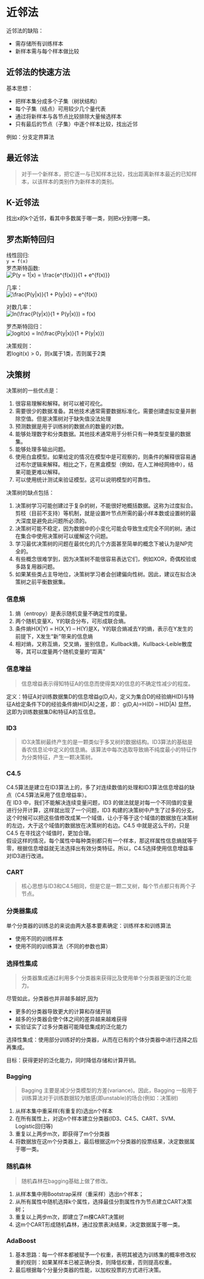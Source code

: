 # 近邻法

近邻法的缺陷：

* 需存储所有训练样本
* 新样本需与每个样本做比较

## 近邻法的快速方法

基本思想：

* 把样本集分成多个子集（树状结构）
* 每个子集（结点）可用较少几个量代表
* 通过将新样本与各节点比较排除大量候选样本
* 只有最后的节点（子集）中逐个样本比较，找出近邻

例如：分支定界算法

## 最近邻法

>对于一个新样本，把它逐一与已知样本比较，找出距离新样本最近的已知样本，以该样本的类别作为新样本的类别。

## K-近邻法

找出x的k个近邻，看其中多数属于哪一类，则把x分到哪一类。

## 罗杰斯特回归

线性回归:  
`y = f(x)`  
罗杰斯特函数:  
<img src="http://latex.codecogs.com/png.latex?\inline&space;P(y&space;=&space;1|x)&space;=&space;\frac{e^{f(x)}}{1&space;&plus;&space;e^{f(x)}}" title="P(y = 1|x) = \frac{e^{f(x)}}{1 + e^{f(x)}}" />

几率：  
<img src="http://latex.codecogs.com/png.latex?\inline&space;\frac{P(y|x)}{1&space;&plus;&space;P(y|x)}&space;=&space;e^{f(x)}" title="\frac{P(y|x)}{1 + P(y|x)} = e^{f(x)}" />

对数几率：  
<img src="http://latex.codecogs.com/png.latex?\inline&space;ln(\frac{P(y|x)}{1&space;&plus;&space;P(y|x)})&space;=&space;f(x)" title="ln(\frac{P(y|x)}{1 + P(y|x)}) = f(x)" />

罗杰斯特回归：  
<img src="http://latex.codecogs.com/png.latex?\inline&space;logit(x)&space;=&space;ln(\frac{P(y|x)}{1&space;&plus;&space;P(y|x)})" title="logit(x) = ln(\frac{P(y|x)}{1 + P(y|x)})" />

决策规则：  
若logit(x) > 0，则x属于1类，否则属于2类

## 决策树

决策树的一些优点是：  

1. 很容易理解和解释。树可以被可视化。
1. 需要很少的数据准备。其他技术通常需要数据标准化，需要创建虚拟变量并删除空值。但是决策树对于缺失值没法处理
1. 预测数据是用于训练树的数据点的数量的对数。
1. 能够处理数字和分类数据。其他技术通常用于分析只有一种类型变量的数据集。
1. 能够处理多输出问题。
1. 使用白盒模型。如果给定的情况在模型中是可观察的，则条件的解释很容易通过布尔逻辑来解释。相比之下，在黑盒模型（例如，在人工神经网络中），结果可能更难以解释。
1. 可以使用统计测试来验证模型。这可以说明模型的可靠性。

决策树的缺点包括：  

1. 决策树学习可能创建过于复杂的树，不能很好地概括数据。这称为过度拟合。剪枝（目前不支持）等机制，就是设置叶节点所需的最小样本数或设置树的最大深度是避免此问题所必须的。
1. 决策树可能不稳定，因为数据中的小变化可能会导致生成完全不同的树。通过在集合中使用决策树可以缓解这个问题。
1. 学习最优决策树的问题在最优化的几个方面甚至简单的概念下被认为是NP完全的。
1. 有些概念很难学到，因为决策树不能很容易表达它们，例如XOR，奇偶校验或多路复用器问题。
1. 如果某些类占主导地位，决策树学习者会创建偏向性树。因此，建议在拟合决策树之前平衡数据集。

### 信息熵

1. 熵（entropy）是表示随机变量不确定性的度量。
1. 两个随机变量X，Y的联合分布，可形成联合熵。
1. 条件熵H(X|Y) = H(X,Y) – H(Y)是X，Y的联合熵减去Y的熵，表示在Y发生的前提下，X发生“新”带来的信息熵
1. 相对熵，又称互熵，交叉熵，鉴别信息，Kullback熵，Kullback-Leible散度等，其可以度量两个随机变量的“距离”

### 信息增益

>信息增益表示得知特征A的信息而使得类X的信息的不确定性减少的程度。

定义：特征A对训练数据集D的信息增益g(D,A)，定义为集合D的经验熵H(D)与特征A给定条件下D的经验条件熵H(D|A)之差，即：
g(D,A)=H(D) – H(D|A)
显然，这即为训练数据集D和特征A的互信息。

### ID3

>ID3决策树最终产生的是一颗类似于多叉树的数据结构。ID3算法的基础是香农信息论中定义的信息熵。该算法中每次选取导致熵不纯度最小的特征作为分类特征，产生一颗决策树。

### C4.5

C4.5算法是建立在ID3算法上的，多了对连续数值的处理和ID3算法信息增益的缺点（C4.5算法采用了信息增益率）。  
在 ID3 中，我们不能解决连续变量问题，ID3 的做法就是对每一个不同值的变量进行分开计算，这样就出现了一个问题，ID3 构建的决策树中产生了过多的分支。这个时候可以把这些值修改成某一个域值，让小于等于这个域值的数据放在决策树的左边，大于这个域值的数据放在决策树的右边。C4.5 中就是这么干的，只是 C4.5 在寻找这个域值时，更加合理。  
假设这样的情况，每个属性中每种类别都只有一个样本，那这样属性信息熵就等于零，根据信息增益就无法选择出有效分类特征。所以，C4.5选择使用信息增益率对ID3进行改进。

### CART

>核心思想与ID3和C4.5相同，但是它是一颗二叉树，每个节点都只有两个子节点。

### 分类器集成

单个分类器的训练总的来说由两大基本要素确定：训练样本和训练算法  

* 使用不同的训练样本
* 使用不同的训练算法（不同的参数也算）

### 选择性集成

>分类器集成通过利用多个分类器来获得比及使用单个分类器更强的泛化能力。

尽管如此，分类器也并非越多越好,因为  

* 更多的分类器导致更大的计算和存储开销
* 越多的分类器会使个体之间的差异越来越难获得
* 实验证实了过多分类器可能降低集成的泛化能力

选择性集成：使用部分训练好的分类器，从而在已有的个体分类器中进行选择之后再集成。

目标：获得更好的泛化能力，同时降低存储和计算开销。

### Bagging

>Bagging 主要是减少分类模型的方差(variance)。因此，Bagging 一般用于训练算法对于训练数据较为敏感(即unstable)的场合(例如：决策树)

1. 从样本集中重采样(有重复的)选出n个样本
1. 在所有属性上，对这n个样本建立分类器(ID3、C4.5、CART、SVM、Logistic回归等)
1. 重复以上两步m次，即获得了m个分类器
1. 将数据放在这m个分类器上，最后根据这m个分类器的投票结果，决定数据属于哪一类。

### 随机森林

>随机森林在bagging基础上做了修改。

1. 从样本集中用Bootstrap采样（重采样）选出n个样本；
1. 从所有属性中随机选择k个属性，选择最佳分割属性作为节点建立CART决策树；
1. 重复以上两步m次，即建立了m棵CART决策树
1. 这m个CART形成随机森林，通过投票表决结果，决定数据属于哪一类。

### AdaBoost

1. 基本思路：每一个样本都被赋予一个权重，表明其被选为训练集的概率修改权重的规则：如果某样本已被正确分类，则降低权重，否则提高权重。
1. 最后根据每个分量分类器的性能，以加权投票的方式进行决策。